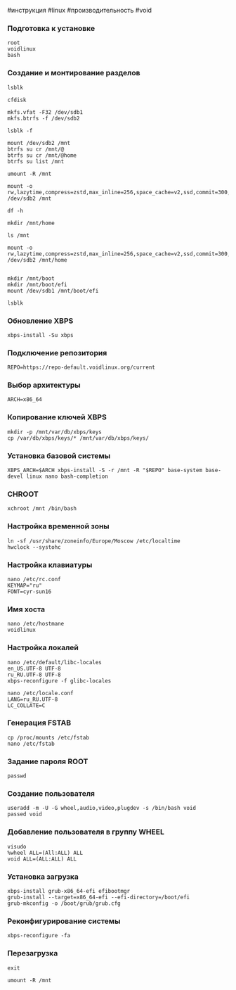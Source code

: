 #инструкция #linux #производительность #void
### Подготовка к установке 
```
root
voidlinux
bash
```
### Создание и монтирование разделов

```
lsblk

cfdisk

mkfs.vfat -F32 /dev/sdb1
mkfs.btrfs -f /dev/sdb2

lsblk -f

mount /dev/sdb2 /mnt
btrfs su cr /mnt/@
btrfs su cr /mnt/@home
btrfs su list /mnt

umount -R /mnt

mount -o rw,lazytime,compress=zstd,max_inline=256,space_cache=v2,ssd,commit=300,subvol=@ /dev/sdb2 /mnt

df -h

mkdir /mnt/home

ls /mnt

mount -o rw,lazytime,compress=zstd,max_inline=256,space_cache=v2,ssd,commit=300,subvol=@home /dev/sdb2 /mnt/home


mkdir /mnt/boot
mkdir /mnt/boot/efi
mount /dev/sdb1 /mnt/boot/efi

lsblk
```
### Обновление XBPS
```
xbps-install -Su xbps
```
### Подключение репозитория
```
REPO=https://repo-default.voidlinux.org/current
```
### Выбор архитектуры 
```
ARCH=x86_64
```
### Копирование ключей XBPS
```
mkdir -p /mnt/var/db/xbps/keys
cp /var/db/xbps/keys/* /mnt/var/db/xbps/keys/
```
### Установка базовой системы 
```
XBPS_ARCH=$ARCH xbps-install -S -r /mnt -R "$REPO" base-system base-devel linux nano bash-completion 
```
### CHROOT
```
xchroot /mnt /bin/bash
```
### Настройка временной зоны
```
ln -sf /usr/share/zoneinfo/Europe/Moscow /etc/localtime
hwclock --systohc
```
### Настройка клавиатуры
```
nano /etc/rc.conf
KEYMAP="ru"
FONT=cyr-sun16
```
### Имя хоста
```
nano /etc/hostmane
voidlinux
```
### Настройка локалей
```
nano /etc/default/libc-locales
en_US.UTF-8 UTF-8
ru_RU.UTF-8 UTF-8
xbps-reconfigure -f glibc-locales

nano /etc/locale.conf
LANG=ru_RU.UTF-8
LC_COLLATE=C
```
### Генерация FSTAB 
```
cp /proc/mounts /etc/fstab
nano /etc/fstab
```
### Задание пароля ROOT
```
passwd
```
### Создание пользователя
```
useradd -m -U -G wheel,audio,video,plugdev -s /bin/bash void
passed void
```
### Добавление пользователя в группу WHEEL
```
visudo
%wheel ALL=(All:ALL) ALL
void ALL=(ALL:ALL) ALL
```
### Установка загрузка 
```
xbps-install grub-x86_64-efi efibootmgr
grub-install --target=x86_64-efi --efi-directory=/boot/efi
grub-mkconfig -o /boot/grub/grub.cfg
```
### Реконфигурирование системы
```
xbps-reconfigure -fa
```
### Перезагрузка 
```
exit

umount -R /mnt
```
